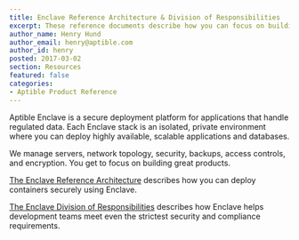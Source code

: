 ```yaml
---
title: Enclave Reference Architecture & Division of Responsibilities
excerpt: These reference documents describe how you can focus on building great products and deploy securely with Enclave.
author_name: Henry Hund
author_email: henry@aptible.com
author_id: henry
posted: 2017-03-02
section: Resources
featured: false
categories:
- Aptible Product Reference
---
```


Aptible Enclave is a secure deployment platform for applications that handle regulated data. Each Enclave stack is an isolated, private environment where you can deploy highly available, scalable applications and databases.

We manage servers, network topology, security, backups, access controls, and encryption. You get to focus on building great products.

[The Enclave Reference Architecture](/assets/aptible-enclave-reference-architecture.pdf) describes how you can deploy containers securely using Enclave.

[The Enclave Division of Responsibilities](/assets/aptible-enclave-division-of-responsibilities.pdf) describes how Enclave helps development teams meet even the strictest security and compliance requirements.

